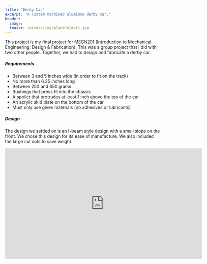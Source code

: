```yaml
---
title: "Derby Car"
excerpt: "A custom machined aluminum derby car."
header:
  image: 
  teaser: /assets/img/placeholder1.jpg
---
```


This project is my final project for MEGN201 (Introduction to Mechanical Engineering: Design & Fabrication). This was a group project that I did with two other people. Together, we had to design and 
fabricate a derby car. 

##### Requirements

* Between 3 and 5 inches wide (in order to fit on the track)
* No more than 6.25 inches long
* Between 250 and 650 grams
* Bushings that press fit into the chassis
* A spoiler that protrudes at least 1 inch above the top of the car
* An acrylic skid plate on the bottom of the car
* Must only use given materials (no adhesives or lubricants) 

##### Design

The design we settled on is an I-beam style design with a small slope on the front. We chose this design for its ease of manufacture. We also included the large cut outs to save weight. 
<iframe src="https://mines0-my.sharepoint.com/personal/merwin_mines_edu/_layouts/15/embed.aspx?UniqueId=912b27e9-83dc-4478-ac49-f9e431861180" width="640" height="360" frameborder="0" scrolling="no" allowfullscreen title="AssemblyDrawingDerbyCar.pdf"></iframe>

